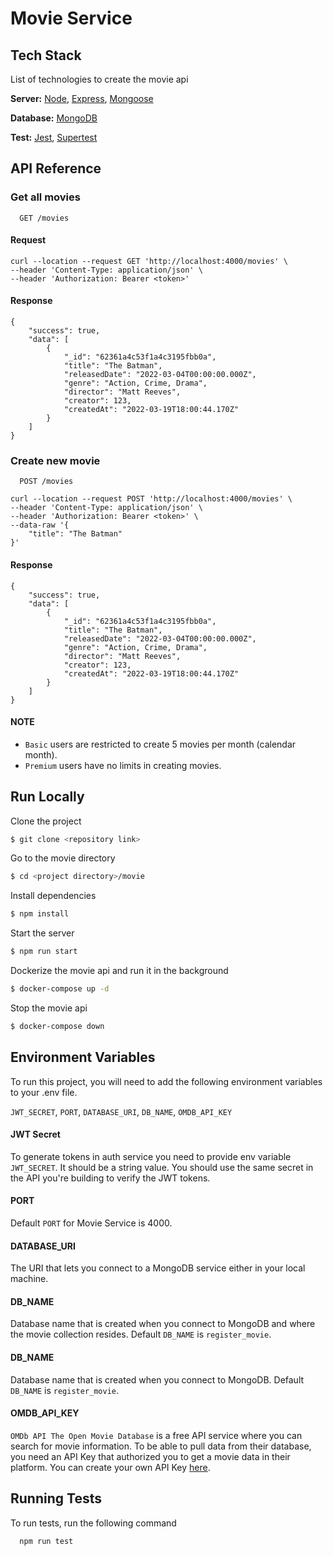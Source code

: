 # Movie Service

## Tech Stack

List of technologies to create the movie api

**Server:** [Node](https://nodejs.org/en/), [Express](https://expressjs.com/), [Mongoose](https://mongoosejs.com/)

**Database:** [MongoDB](https://docs.mongodb.com/)

**Test:** [Jest](https://jestjs.io/), [Supertest](https://github.com/visionmedia/supertest)






## API Reference

### Get all movies
```http
  GET /movies
```

#### Request

    curl --location --request GET 'http://localhost:4000/movies' \
    --header 'Content-Type: application/json' \
    --header 'Authorization: Bearer <token>'

#### Response

    {
        "success": true,
        "data": [
            {
                "_id": "62361a4c53f1a4c3195fbb0a",
                "title": "The Batman",
                "releasedDate": "2022-03-04T00:00:00.000Z",
                "genre": "Action, Crime, Drama",
                "director": "Matt Reeves",
                "creator": 123,
                "createdAt": "2022-03-19T18:00:44.170Z"
            }
        ]
    }


### Create new movie

```http
  POST /movies
```
    curl --location --request POST 'http://localhost:4000/movies' \
    --header 'Content-Type: application/json' \
    --header 'Authorization: Bearer <token>' \
    --data-raw '{
        "title": "The Batman"
    }'

#### Response

    {
        "success": true,
        "data": [
            {
                "_id": "62361a4c53f1a4c3195fbb0a",
                "title": "The Batman",
                "releasedDate": "2022-03-04T00:00:00.000Z",
                "genre": "Action, Crime, Drama",
                "director": "Matt Reeves",
                "creator": 123,
                "createdAt": "2022-03-19T18:00:44.170Z"
            }
        ]
    }

#### NOTE
- `Basic` users are restricted to create 5 movies per month (calendar month). 
- `Premium` users have no limits in creating movies.

## Run Locally

Clone the project

```bash
$ git clone <repository link>
```

Go to the movie directory

```bash
$ cd <project directory>/movie
```

Install dependencies

```bash
$ npm install
```

Start the server

```bash
$ npm run start
```

Dockerize the movie api and run it in the background

```bash
$ docker-compose up -d
```

Stop the movie api

```bash
$ docker-compose down
```

## Environment Variables

To run this project, you will need to add the following environment variables to your .env file.

`JWT_SECRET`, `PORT`, `DATABASE_URI`, `DB_NAME`, `OMDB_API_KEY`

#### JWT Secret

To generate tokens in auth service you need to provide env variable
`JWT_SECRET`. It should be a string value. You should use the same secret in
the API you're building to verify the JWT tokens.

#### PORT

Default `PORT` for Movie Service is 4000.

#### DATABASE_URI

The URI that lets you connect to a MongoDB service either in your local machine.

#### DB_NAME

Database name that is created when you connect to MongoDB and where the movie collection resides. 
Default `DB_NAME` is `register_movie`. 

#### DB_NAME

Database name that is created when you connect to MongoDB. 
Default `DB_NAME` is `register_movie`. 

#### OMDB_API_KEY

`OMDb API The Open Movie Database` is a free API service where you can search for 
movie information. To be able to pull data from their database, you need an 
API Key that authorized you to get a movie data in their platform.
You can create your own API Key [here](https://omdbapi.com/apikey.aspx).

## Running Tests

To run tests, run the following command

```bash
  npm run test
```

